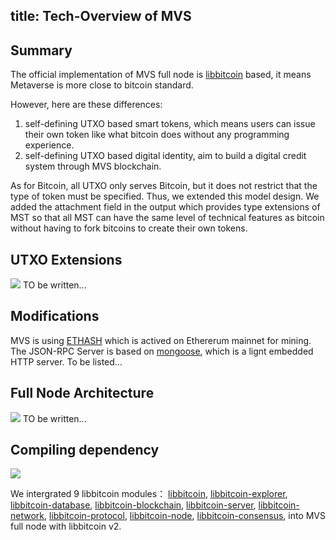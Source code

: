 title: Tech-Overview of MVS
---

## Summary
The official implementation of MVS full node is [libbitcoin](https://github.com/libbitcoin) based, it means Metaverse is more close to bitcoin standard.

However, here are these differences:

1. self-defining UTXO based smart tokens, which means users can issue their own token like what bitcoin does without any programming experience.
1. self-defining UTXO based digital identity, aim to build a digital credit system through MVS blockchain.

As for Bitcoin, all UTXO only serves Bitcoin, but it does not restrict that the type of token must be specified. Thus, we extended this model design. We added the attachment field in the output which provides type extensions of MST so that all MST can have the same level of technical features as bitcoin without having to fork bitcoins to create their own tokens.

## UTXO Extensions
![](/zh-cn/developers/images/ledger-struct.png)
TO be written... 

## Modifications
MVS is using [ETHASH](https://github.com/ethereum/ethash) which is actived on Ethererum mainnet for mining. 
The JSON-RPC Server is based on [mongoose](https://github.com/cesanta/mongoose), which is a lignt embedded HTTP server.
To be listed... 

## Full Node Architecture
![](/zh-cn/developers/images/mvs-architecture.png)
TO be written... 

## Compiling dependency
![](/zh-cn/developers/images/mvs-libraries.png)

We intergrated 9 libbitcoin modules： [libbitcoin](https://github.com/libbitcoin/libbitcoin), [libbitcoin-explorer](https://github.com/libbitcoin/libbitcoin-explorer), [libbitcoin-database](https://github.com/libbitcoin/libbitcoin-database), [libbitcoin-blockchain](https://github.com/libbitcoin/libbitcoin-blockchain), [libbitcoin-server](https://github.com/libbitcoin/libbitcoin-server), [libbitcoin-network](https://github.com/libbitcoin/libbitcoin-network), [libbitcoin-protocol](https://github.com/libbitcoin/libbitcoin-protocol), [libbitcoin-node](https://github.com/libbitcoin/libbitcoin-node), [libbitcoin-consensus](https://github.com/libbitcoin/libbitcoin-consensus), into MVS full node with libbitcoin v2.
